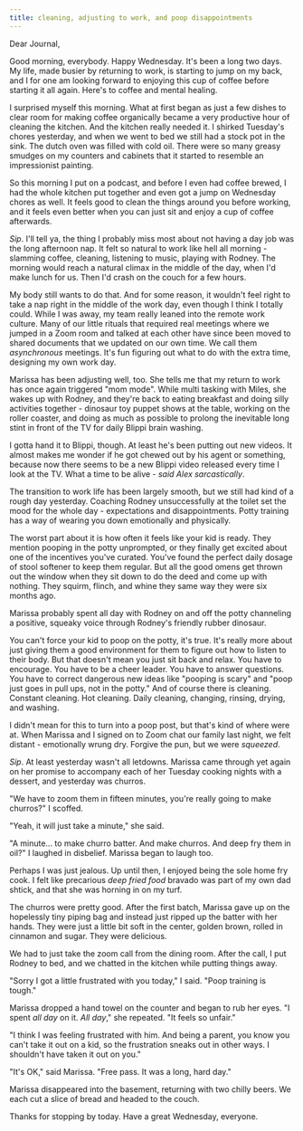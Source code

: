 ```yaml
---
title: cleaning, adjusting to work, and poop disappointments
---
```


Dear Journal,

Good morning, everybody.  Happy Wednesday.  It's been a long two days.
My life, made busier by returning to work, is starting to jump on my
back, and I for one am looking forward to enjoying this cup of coffee
before starting it all again.  Here's to coffee and mental healing.

I surprised myself this morning.  What at first began as just a few
dishes to clear room for making coffee organically became a very
productive hour of cleaning the kitchen.  And the kitchen really
needed it.  I shirked Tuesday's chores yesterday, and when we went to
bed we still had a stock pot in the sink.  The dutch oven was filled
with cold oil.  There were so many greasy smudges on my counters and
cabinets that it started to resemble an impressionist painting.

So this morning I put on a podcast, and before I even had coffee
brewed, I had the whole kitchen put together and even got a jump on
Wednesday chores as well.  It feels good to clean the things around
you before working, and it feels even better when you can just sit and
enjoy a cup of coffee afterwards.

_Sip_.  I'll tell ya, the thing I probably miss most about not having
a day job was the long afternoon nap.  It felt so natural to work like
hell all morning - slamming coffee, cleaning, listening to music,
playing with Rodney.  The morning would reach a natural climax in the
middle of the day, when I'd make lunch for us.  Then I'd crash on the
couch for a few hours.

My body still wants to do that.  And for some reason, it wouldn't feel
right to take a nap right in the middle of the work day, even though I
think I totally could.  While I was away, my team really leaned into
the remote work culture.  Many of our little rituals that required
real meetings where we jumped in a Zoom room and talked at each other
have since been moved to shared documents that we updated on our own
time.  We call them _asynchronous_ meetings.  It's fun figuring out
what to do with the extra time, designing my own work day.

Marissa has been adjusting well, too.  She tells me that my return to
work has once again triggered "mom mode".  While multi tasking with
Miles, she wakes up with Rodney, and they're back to eating breakfast
and doing silly activities together - dinosaur toy puppet shows at the
table, working on the roller coaster, and doing as much as possible to
prolong the inevitable long stint in front of the TV for daily Blippi
brain washing.

I gotta hand it to Blippi, though.  At least he's been putting out new
videos.  It almost makes me wonder if he got chewed out by his agent
or something, because now there seems to be a new Blippi video
released every time I look at the TV.  What a time to be alive - _said
Alex sarcastically_.

The transition to work life has been largely smooth, but we still had
kind of a rough day yesterday.  Coaching Rodney unsuccessfully at the
toilet set the mood for the whole day - expectations and
disappointments.  Potty training has a way of wearing you down
emotionally and physically.

The worst part about it is how often it feels like your kid is ready.
They mention pooping in the potty unprompted, or they finally get
excited about one of the incentives you've curated.  You've found the
perfect daily dosage of stool softener to keep them regular.  But all
the good omens get thrown out the window when they sit down to do the
deed and come up with nothing.  They squirm, flinch, and whine they
same way they were six months ago.

Marissa probably spent all day with Rodney on and off the potty
channeling a positive, squeaky voice through Rodney's friendly rubber
dinosaur.

You can't force your kid to poop on the potty, it's true.  It's really
more about just giving them a good environment for them to figure out
how to listen to their body.  But that doesn't mean you just sit back
and relax.  You have to encourage.  You have to be a cheer leader.
You have to answer questions.  You have to correct dangerous new ideas
like "pooping is scary" and "poop just goes in pull ups, not in the
potty."  And of course there is cleaning.  Constant cleaning.  Hot
cleaning.  Daily cleaning, changing, rinsing, drying, and washing.

I didn't mean for this to turn into a poop post, but that's kind of
where were at.  When Marissa and I signed on to Zoom chat our family
last night, we felt distant - emotionally wrung dry.  Forgive the pun,
but we were _squeezed_.

_Sip_.  At least yesterday wasn't all letdowns.  Marissa came through
yet again on her promise to accompany each of her Tuesday cooking
nights with a dessert, and yesterday was churros.

"We have to zoom them in fifteen minutes, you're really going to make
churros?" I scoffed.

"Yeah, it will just take a minute," she said.

"A minute... to make churro batter.  And make churros.  And deep fry
them in oil?" I laughed in disbelief.  Marissa began to laugh too.

Perhaps I was just jealous.  Up until then, I enjoyed being the sole
home fry cook.  I felt like precarious _deep fried food_ bravado was
part of my own dad shtick, and that she was horning in on my turf.

The churros were pretty good.  After the first batch, Marissa gave up
on the hopelessly tiny piping bag and instead just ripped up the
batter with her hands.  They were just a little bit soft in the
center, golden brown, rolled in cinnamon and sugar.  They were
delicious.

We had to just take the zoom call from the dining room.  After the
call, I put Rodney to bed, and we chatted in the kitchen while putting
things away.

"Sorry I got a little frustrated with you today," I said.  "Poop
training is tough."

Marissa dropped a hand towel on the counter and began to rub her eyes.
"I spent _all day_ on it.  _All day_," she repeated.  "It feels so
unfair."

"I think I was feeling frustrated with him.  And being a parent, you
know you can't take it out on a kid, so the frustration sneaks out in
other ways.  I shouldn't have taken it out on you."

"It's OK," said Marissa.  "Free pass.  It was a long, hard day."

Marissa disappeared into the basement, returning with two chilly
beers.  We each cut a slice of bread and headed to the couch.

Thanks for stopping by today.  Have a great Wednesday, everyone.
